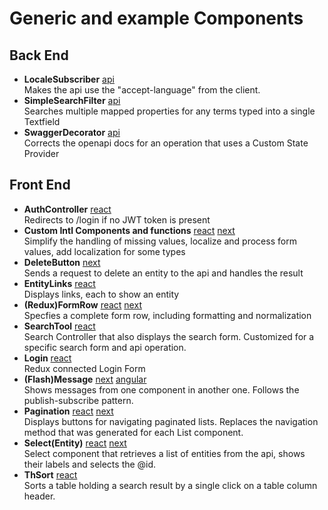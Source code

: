 Generic and example Components
==============================
Back End
--------
- <b>LocaleSubscriber</b>
  [api](https://github.com/metaclass-nl/tutorial-api-platform/blob/chapter3-api/README.md#ErrorMessages)
  <br>Makes the api use the "accept-language" from the client.
- <b>SimpleSearchFilter</b>
  [api](https://github.com/metaclass-nl/tutorial-api-platform/blob/chapter6-api/README.md#SimpleSearchFilter)
  <br>Searches multiple mapped properties for any terms typed into a single Textfield
- <b>SwaggerDecorator</b>
  [api](https://github.com/metaclass-nl/tutorial-api-platform/blob/chapter9-api/README.md#SwaggerDecorator)
  <br>Corrects the openapi docs for an operation that uses a Custom State Provider

Front End
---------
- <b>AuthController</b>
  [react](https://github.com/metaclass-nl/tutorial-api-platform/blob/chapter7-react/README.md#Controller)
  <br>Redirects to /login if no JWT token is present
- <b>Custom Intl Components and functions</b>
  [react](https://github.com/metaclass-nl/tutorial-api-platform/blob/chapter3-react/README.md#CustomComponents)
  [next](https://github.com/metaclass-nl/tutorial-api-platform/blob/chapter3-next/README.md#CustomComponents)
  <br>Simplify the handling of missing values, localize and process form values, add localization for some types
- <b>DeleteButton</b>
  [next](https://github.com/metaclass-nl/tutorial-api-platform/blob/chapter4-next/README.md#DeleteButton)
  <br>Sends a request to delete an entity to the api and handles the result
- <b>EntityLinks</b>
  [react](https://github.com/metaclass-nl/tutorial-api-platform/blob/chapter3-react/client/src/components/common/EntityLinks.js)
  <br>Displays links, each to show an entity
- <b>(Redux)FormRow</b>
  [react](https://github.com/metaclass-nl/tutorial-api-platform/blob/chapter3-react/client/src/components/common/ReduxFormRow.js)
  [next](https://github.com/metaclass-nl/tutorial-api-platform/blob/chapter4-next/pwa/components/common/FormRow.tsx)
  <br>Specfies a complete form row, including formatting and normalization
- <b>SearchTool</b>
  [react](https://github.com/metaclass-nl/tutorial-api-platform/blob/chapter5-react/README.md#SearchTool)
  <br>Search Controller that also displays the search form. Customized for a specific search form and api operation.
- <b>Login</b>
  [react](https://github.com/metaclass-nl/tutorial-api-platform/blob/chapter7-react/README.md#Login)
  <br>Redux connected Login Form
- <b>(Flash)Message</b>
  [next](https://github.com/metaclass-nl/tutorial-api-platform/blob/chapter4-next/README.md#Feedback)
  [angular](https://github.com/metaclass-nl/tutorial-api-platform/blob/chapter1-angular/angular/src/app/shared/message/messages.component.ts)
  <br>Shows messages from one component in another one. Follows the publish-subscribe pattern.
- <b>Pagination</b>
  [react](https://github.com/metaclass-nl/tutorial-api-platform/blob/chapter3-react/client/src/components/common/Pagination.js)
  [next](https://github.com/metaclass-nl/tutorial-api-platform/blob/chapter4-next/pwa/components/common/Pagination.tsx)
  <br>Displays buttons for navigating paginated lists. Replaces the navigation method that was generated for each List component.
- <b>Select(Entity)</b>
  [react](https://github.com/metaclass-nl/tutorial-api-platform/blob/chapter4-react/README.md#Select)
  [next](https://github.com/metaclass-nl/tutorial-api-platform/blob/chapter4-next/README.md#Select)
  <br>Select component that retrieves a list of entities from the api, shows their labels and selects the @id.
- <b>ThSort</b>
  [react](https://github.com/metaclass-nl/tutorial-api-platform/blob/chapter6-react/README.md#SortHeaders)
  <br>Sorts a table holding a search result by a single click on a table column header.

